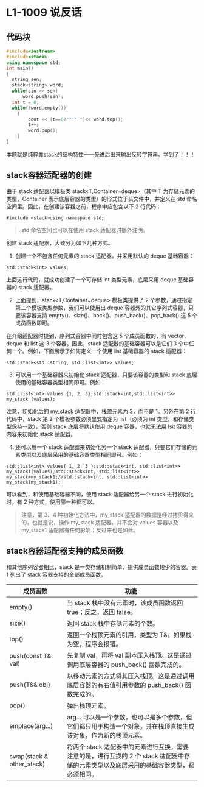 # L1-1009 说反话

## 代码块

```c++
#include<iostream>
#include<stack>
using namespace std;
int main()
{
  string sen;
  stack<string> word;
  while(cin >> sen)
      word.push(sen);
  int t = 0;
  while(!word.empty())
    {
        cout << (t==0?"":" ")<< word.top();
        t++;
      	word.pop();
    }
}
```

本题就是纯粹靠stack的结构特性——先进后出来输出反转字符串。学到了！！！



## stack容器适配器的创建

由于 stack 适配器以模板类 stack<T,Container=deque<T>>（其中 T 为存储元素的类型，Container 表示底层容器的类型）的形式位于<stack>头文件中，并定义在 std 命名空间里。因此，在创建该容器之前，程序中应包含以下 2 行代码：

```
#include <stack>using namespace std;
```

> std 命名空间也可以在使用 stack 适配器时额外注明。

创建 stack 适配器，大致分为如下几种方式。

1) 创建一个不包含任何元素的 stack 适配器，并采用默认的 deque 基础容器：

```
std::stack<int> values;
```

上面这行代码，就成功创建了一个可存储 int 类型元素，底层采用 deque 基础容器的 stack 适配器。

2) 上面提到，stack<T,Container=deque<T>> 模板类提供了 2 个参数，通过指定第二个模板类型参数，我们可以使用出 deque 容器外的其它序列式容器，只要该容器支持 empty()、size()、back()、push_back()、pop_back() 这 5 个成员函数即可。


在介绍适配器时提到，序列式容器中同时包含这 5 个成员函数的，有 vector、deque 和 list 这 3 个容器。因此，stack 适配器的基础容器可以是它们 3 个中任何一个。例如，下面展示了如何定义一个使用 list 基础容器的 stack 适配器：

```
std::stack<std::string, std::list<int>> values;
```

3) 可以用一个基础容器来初始化 stack 适配器，只要该容器的类型和 stack 底层使用的基础容器类型相同即可。例如：



```
std::list<int> values {1, 2, 3};std::stack<int,std::list<int>> my_stack (values);
```

注意，初始化后的 my_stack 适配器中，栈顶元素为 3，而不是 1。另外在第 2 行代码中，stack 第 2 个模板参数必须显式指定为 list<int>（必须为 int 类型，和存储类型保持一致），否则 stack 底层将默认使用 deque 容器，也就无法用 lsit 容器的内容来初始化 stack 适配器。

4) 还可以用一个 stack 适配器来初始化另一个 stack 适配器，只要它们存储的元素类型以及底层采用的基础容器类型相同即可。例如：



```
std::list<int> values{ 1, 2, 3 };std::stack<int, std::list<int>> my_stack1(values);std::stack<int, std::list<int>> my_stack=my_stack1;//std::stack<int, std::list<int>> my_stack(my_stack1);
```

可以看到，和使用基础容器不同，使用 stack 适配器给另一个 stack 进行初始化时，有 2 种方式，使用哪一种都可以。

> 注意，第 3、4 种初始化方法中，my_stack 适配器的数据是经过拷贝得来的，也就是说，操作 my_stack 适配器，并不会对 values 容器以及 my_stack1 适配器有任何影响；反过来也是如此。

## stack容器适配器支持的成员函数

和其他序列容器相比，stack 是一类存储机制简单、提供成员函数较少的容器。表 1 列出了 stack 容器支持的全部成员函数。

| 成员函数                     | 功能                                                         |
| ---------------------------- | ------------------------------------------------------------ |
| empty()                      | 当 stack 栈中没有元素时，该成员函数返回 true；反之，返回 false。 |
| size()                       | 返回 stack 栈中存储元素的个数。                              |
| top()                        | 返回一个栈顶元素的引用，类型为 T&。如果栈为空，程序会报错。  |
| push(const T& val)           | 先复制 val，再将 val 副本压入栈顶。这是通过调用底层容器的 push_back() 函数完成的。 |
| push(T&& obj)                | 以移动元素的方式将其压入栈顶。这是通过调用底层容器的有右值引用参数的 push_back() 函数完成的。 |
| pop()                        | 弹出栈顶元素。                                               |
| emplace(arg...)              | arg... 可以是一个参数，也可以是多个参数，但它们都只用于构造一个对象，并在栈顶直接生成该对象，作为新的栈顶元素。 |
| swap(stack<T> & other_stack) | 将两个 stack 适配器中的元素进行互换，需要注意的是，进行互换的 2 个 stack 适配器中存储的元素类型以及底层采用的基础容器类型，都必须相同。 |